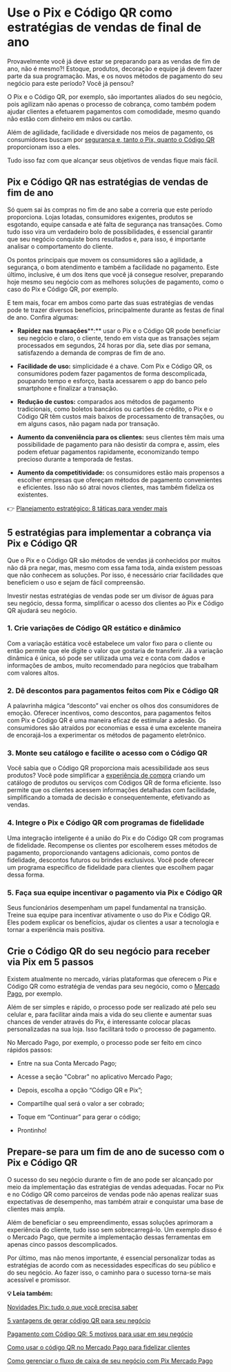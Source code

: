 # Use o Pix e Código QR como estratégias de vendas de final de ano

Provavelmente você já deve estar se preparando para as vendas de fim de ano, não é mesmo?! Estoque, produtos, decoração e equipe já devem fazer parte da sua programação. Mas, e os novos métodos de pagamento do seu negócio para este período? Você já pensou?

O Pix e o Código QR, por exemplo, são importantes aliados do seu negócio, pois agilizam não apenas o processo de cobrança, como também podem ajudar clientes a efetuarem pagamentos com comodidade, mesmo quando não estão com dinheiro em mãos ou cartão.

Além de agilidade, facilidade e diversidade nos meios de pagamento, os consumidores buscam por [segurança e, tanto o Pix, quanto o Código QR](https://meubolso.mercadopago.com.br/as-transacoes-com-pix-sao-seguras) proporcionam isso a eles.

Tudo isso faz com que alcançar seus objetivos de vendas fique mais fácil.

## **Pix e Código QR nas estratégias de vendas de fim de ano**

Só quem sai às compras no fim de ano sabe a correria que este período proporciona. Lojas lotadas, consumidores exigentes, produtos se esgotando, equipe cansada e até falta de segurança nas transações. Como tudo isso vira um verdadeiro bolo de possibilidades, é essencial garantir que seu negócio conquiste bons resultados e, para isso, é importante analisar o comportamento do cliente.

Os pontos principais que movem os consumidores são a agilidade, a segurança, o bom atendimento e também a facilidade no pagamento. Este último, inclusive, é um dos itens que você já consegue resolver, preparando hoje mesmo seu negócio com as melhores soluções de pagamento, como o caso do Pix e Código QR, por exemplo.

E tem mais, focar em ambos como parte das suas estratégias de vendas pode te trazer diversos benefícios, principalmente durante as festas de final de ano. Confira algumas:

- **Rapidez nas transações****:** usar o Pix e o Código QR pode beneficiar seu negócio e claro, o cliente, tendo em vista que as transações sejam processados em segundos, 24 horas por dia, sete dias por semana, satisfazendo a demanda de compras de fim de ano.

- **Facilidade de uso:** simplicidade é a chave. Com Pix e Código QR, os consumidores podem fazer pagamentos de forma descomplicada, poupando tempo e esforço, basta acessarem o app do banco pelo smartphone e finalizar a transação.

- **Redução de custos:** comparados aos métodos de pagamento tradicionais, como boletos bancários ou cartões de crédito, o Pix e o Código QR têm custos mais baixos de processamento de transações, ou em alguns casos, não pagam nada por transação. 

- **Aumento da conveniência para os clientes:** seus clientes têm mais uma possibilidade de pagamento para não desistir da compra e, assim, eles podem efetuar pagamentos rapidamente, economizando tempo precioso durante a temporada de festas.

- **Aumento da competitividade:** os consumidores estão mais propensos a escolher empresas que ofereçam métodos de pagamento convenientes e eficientes. Isso não só atrai novos clientes, mas também fideliza os existentes.

👉 [Planejamento estratégico: 8 táticas para vender mais](https://meubolso.mercadopago.com.br/guia-estrategico-para-vender-mais)

## **5 estratégias para implementar a cobrança via Pix e Código QR**

Que o Pix e o Código QR são métodos de vendas já conhecidos por muitos não dá pra negar, mas, mesmo com essa fama toda, ainda existem pessoas que não conhecem as soluções. Por isso, é necessário criar facilidades que beneficiem o uso e sejam de fácil compreensão.

Investir nestas estratégias de vendas pode ser um divisor de águas para seu negócio, dessa forma, simplificar o acesso dos clientes ao Pix e Código QR ajudará seu negócio.

### **1. Crie variações de Código QR estático e dinâmico**

Com a variação estática você estabelece um valor fixo para o cliente ou então permite que ele digite o valor que gostaria de transferir. Já a variação dinâmica é única, só pode ser utilizada uma vez e conta com dados e informações de ambos, muito recomendado para negócios que trabalham com valores altos.

### **2.** **Dê descontos para pagamentos feitos com Pix e Código QR**

A palavrinha mágica “desconto” vai encher os olhos dos consumidores de emoção. Oferecer incentivos, como descontos, para pagamentos feitos com Pix e Código QR é uma maneira eficaz de estimular a adesão. Os consumidores são atraídos por economias e essa é uma excelente maneira de encorajá-los a experimentar os métodos de pagamento eletrônico.

### **3.** **Monte seu catálogo e facilite o acesso com o Código QR**

Você sabia que o Código QR proporciona mais acessibilidade aos seus produtos? Você pode simplificar a [experiência de compra](https://meubolso.mercadopago.com.br/melhorar-a-experiencia-do-cliente-com-codigo-qr) criando um catálogo de produtos ou serviços com Códigos QR de forma eficiente. Isso permite que os clientes acessem informações detalhadas com facilidade, simplificando a tomada de decisão e consequentemente, efetivando as vendas.

### **4.** **Integre o Pix e Código QR com programas de fidelidade**

Uma integração inteligente é a união do Pix e do Código QR com programas de fidelidade. Recompense os clientes por escolherem esses métodos de pagamento, proporcionando vantagens adicionais, como pontos de fidelidade, descontos futuros ou brindes exclusivos. Você pode oferecer um programa específico de fidelidade para clientes que escolhem pagar dessa forma.

### **5.** **Faça sua equipe incentivar o pagamento via Pix e Código QR**

Seus funcionários desempenham um papel fundamental na transição. Treine sua equipe para incentivar ativamente o uso do Pix e Código QR. Eles podem explicar os benefícios, ajudar os clientes a usar a tecnologia e tornar a experiência mais positiva.

## **Crie o Código QR do seu negócio para receber via Pix em 5 passos**

Existem atualmente no mercado, várias plataformas que oferecem o Pix e Código QR como estratégia de vendas para seu negócio, como o [Mercado Pago](https://meubolso.mercadopago.com.br/pix-e-codigo-qr-mercado-pago-descubra-como-ficou-mais-facil-receber-pagamentos), por exemplo.

Além de ser simples e rápido, o processo pode ser realizado até pelo seu celular e, para facilitar ainda mais a vida do seu cliente e aumentar suas chances de vender através do Pix, é interessante colocar placas personalizadas na sua loja. Isso facilitará todo o processo de pagamento.

No Mercado Pago, por exemplo, o processo pode ser feito em cinco rápidos passos:

- Entre na sua Conta Mercado Pago;

- Acesse a seção "Cobrar" no aplicativo Mercado Pago;

- Depois, escolha a opção “Código QR e Pix”;

- Compartilhe qual será o valor a ser cobrado;

- Toque em “Continuar” para gerar o código;

- Prontinho!

## **Prepare-se para um fim de ano de sucesso com o Pix e Código QR**

O sucesso do seu negócio durante o fim de ano pode ser alcançado por meio da implementação das estratégias de vendas adequadas. Focar no Pix e no Código QR como parceiros de vendas pode não apenas realizar suas expectativas de desempenho, mas também atrair e conquistar uma base de clientes mais ampla.

Além de beneficiar o seu empreendimento, essas soluções aprimoram a experiência do cliente, tudo isso sem sobrecarregá-lo. Um exemplo disso é o Mercado Pago, que permite a implementação dessas ferramentas em apenas cinco passos descomplicados.

Por último, mas não menos importante, é essencial personalizar todas as estratégias de acordo com as necessidades específicas do seu público e do seu negócio. Ao fazer isso, o caminho para o sucesso torna-se mais acessível e promissor.

**💡 Leia também:**

[Novidades Pix: tudo o que você precisa saber](https://meubolso.mercadopago.com.br/novidades-pix)

[5 vantagens de gerar código QR para seu negócio](https://meubolso.mercadopago.com.br/5-vantagens-de-gerar-codigo-qr-para-seu-negocio)

[Pagamento com Código QR: 5 motivos para usar em seu negócio](https://meubolso.mercadopago.com.br/usar-codigo-qr-como-meio-de-pagamento)

[Como usar o código QR no Mercado Pago para fidelizar clientes](https://meubolso.mercadopago.com.br/como-fidelizar-clientes-com-codigo-qr-mercado-pago)

[Como gerenciar o fluxo de caixa de seu negócio com Pix Mercado Pago](https://meubolso.mercadopago.com.br/pix-mercado-pago-para-gerenciar-fluxo-de-caixa)